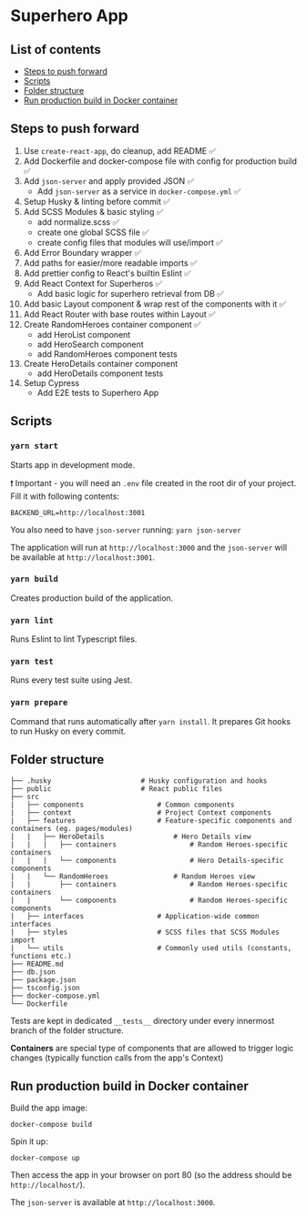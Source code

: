 # Superhero App

## List of contents

- [Steps to push forward](#steps-to-push-forward)
- [Scripts](#scripts)
- [Folder structure](#folder-structure)
- [Run production build in Docker container](#run-production-build-in-docker-container)

## Steps to push forward

1. Use `create-react-app`, do cleanup, add README ✅
2. Add Dockerfile and docker-compose file with config for production build ✅
3. Add `json-server` and apply provided JSON ✅
    - Add `json-server` as a service in `docker-compose.yml` ✅
4. Setup Husky & linting before commit ✅
5. Add SCSS Modules & basic styling ✅
    - add normalize.scss ✅
    - create one global SCSS file ✅
    - create config files that modules will use/import ✅
6. Add Error Boundary wrapper ✅
7. Add paths for easier/more readable imports ✅
8. Add prettier config to React's builtin Eslint ✅
9. Add React Context for Superheros ✅
    - Add basic logic for superhero retrieval from DB ✅
10. Add basic Layout component & wrap rest of the components with it ✅
11. Add React Router with base routes within Layout ✅
12. Create RandomHeroes container component ✅
    - add HeroList component
    - add HeroSearch component
    - add RandomHeroes component tests
13. Create HeroDetails container component
    - add HeroDetails component tests
14. Setup Cypress
    - Add E2E tests to Superhero App

## Scripts

### `yarn start`

Starts app in development mode.

❗ Important - you will need an `.env` file created in the root dir of your project. Fill it with following contents:

```
BACKEND_URL=http://localhost:3001
```

You also need to have `json-server` running: `yarn json-server`

The application will run at `http://localhost:3000` and the `json-server` will be available at `http://localhost:3001`.

### `yarn build`

Creates production build of the application.

### `yarn lint`

Runs Eslint to lint Typescript files.

### `yarn test`

Runs every test suite using Jest.

### `yarn prepare`

Command that runs automatically after `yarn install`. It prepares Git hooks to run Husky on every commit.

## Folder structure

```
├── .husky                      # Husky configuration and hooks
├── public                      # React public files
├── src
|   ├── components                  # Common components
|   ├── context                     # Project Context components
|   ├── features                    # Feature-specific components and containers (eg. pages/modules)
|   |   ├── HeroDetails                 # Hero Details view
|   |   |   ├── containers                  # Random Heroes-specific containers
|   |   |   └── components                  # Hero Details-specific components
|   |   └── RandomHeroes                # Random Heroes view
|   |       ├── containers                  # Random Heroes-specific containers
|   |       └── components                  # Random Heroes-specific components
|   ├── interfaces                  # Application-wide common interfaces
|   ├── styles                      # SCSS files that SCSS Modules import
|   └── utils                       # Commonly used utils (constants, functions etc.)
├── README.md
├── db.json
├── package.json
├── tsconfig.json
├── docker-compose.yml
└── Dockerfile
```

Tests are kept in dedicated `__tests__` directory under every innermost branch of the folder structure.

**Containers** are special type of components that are allowed to trigger logic changes (typically function calls from the app's Context)

## Run production build in Docker container

Build the app image:

```
docker-compose build
```

Spin it up:

```
docker-compose up
```

Then access the app in your browser on port 80 (so the address should be `http://localhost/`).

The `json-server` is available at `http://localhost:3000`.